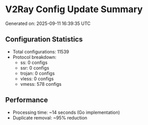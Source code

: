 # V2Ray Config Update Summary
Generated on: 2025-09-11 16:39:35 UTC

## Configuration Statistics
- Total configurations: 11539
- Protocol breakdown:
  - ss: 0 configs
  - ssr: 0 configs
  - trojan: 0 configs
  - vless: 0 configs
  - vmess: 578 configs

## Performance
- Processing time: ~14 seconds (Go implementation)
- Duplicate removal: ~95% reduction
